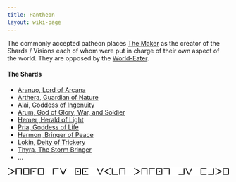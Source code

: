 ```yaml
---
title: Pantheon
layout: wiki-page
---
```


The commonly accepted patheon places [The Maker](The-Maker) as the creator of the Shards / Visions each of whom were put in charge of their own aspect of the world. They are opposed by the [World-Eater](World-Eater).

#### The Shards
- [Aranuo, Lord of Arcana](Aranuo)
- [Arthera, Guardian of Nature](Arthera)
- [Alai, Goddess of Ingenuity](Alai)
- [Arum, God of Glory, War, and Soldier](Arum)
- [Hemer, Herald of Light](Hemer)
- [Pria, Goddess of Life](Pria)
- [Harmon, Bringer of Peace](Harmon)
- [Lokin, Deity of Trickery](Lokin)
- [Thyra, The Storm Bringer](Thyra)
- ...

<img src="/assets/images/ciphers/1.png" class="cipher">
